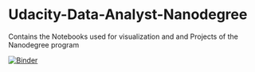 # Udacity-Data-Analyst-Nanodegree
Contains the Notebooks used for visualization and and Projects of the Nanodegree program






[![Binder](https://mybinder.org/badge_logo.svg)](https://mybinder.org/v2/gh/pritam3/Udacity-Data-Analyst-Nanodegree/master)

